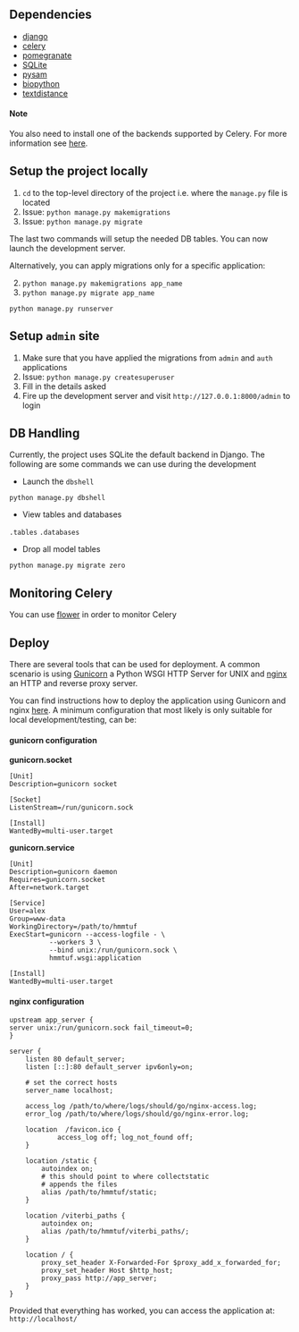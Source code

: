 ## Dependencies

- <a href="https://www.djangoproject.com/">django</a>
- <a href="https://docs.celeryproject.org/en/stable/getting-started/introduction.html">celery</a>
- <a href="https://pomegranate.readthedocs.io/en/latest/">pomegranate</a>
- <a href="https://www.sqlite.org/index.html">SQLite</a>
- <a href="https://pysam.readthedocs.io/en/latest/api.html">pysam</a>
- <a href="https://biopython.org/">biopython</a>
- <a href="https://pypi.org/project/textdistance/">textdistance</a>

#### Note

You also need to install one of the backends supported by Celery. For more
information see <a href="https://docs.celeryproject.org/en/stable/getting-started/introduction.html#installation">here</a>.


## Setup the project locally

1. ```cd``` to the top-level directory of the project i.e. where the ```manage.py``` file is located
2. Issue: ```python manage.py makemigrations```
3. Issue: ```python manage.py migrate```

The last two commands will setup the needed DB tables. You can now launch the development server.

Alternatively, you can apply migrations only for a specific application:

2. ```python manage.py makemigrations app_name```
3. ```python manage.py migrate app_name```

```
python manage.py runserver
```

## Setup ```admin``` site

1. Make sure that you have applied the migrations from ```admin``` and ```auth``` applications
2. Issue: ```python manage.py createsuperuser```
3. Fill in the details asked
4. Fire up the development server and visit ```http://127.0.0.1:8000/admin``` to login

## DB Handling

Currently, the project uses SQLite the default backend 
in Django. The following are some commands we can use during the
development

- Launch the ```dbshell```

```python manage.py dbshell```

- View tables and databases

```.tables```
```.databases```

- Drop all model tables

```python manage.py migrate zero``` 

## Monitoring Celery

You can use <a href="https://flower.readthedocs.io/en/latest/">flower</a> in order to monitor Celery

## Deploy

There are several tools that can be used for deployment. A common scenario is using 
<a href="https://gunicorn.org/">Gunicorn</a> a Python WSGI HTTP Server for UNIX and 
<a href="https://nginx.org/en/">nginx</a> an HTTP and reverse proxy server. 

You can find instructions how to deploy the application using Gunicorn and 
nginx <a href="https://www.digitalocean.com/community/tutorials/how-to-set-up-django-with-postgres-nginx-and-gunicorn-on-ubuntu-18-04">here</a>.
A minimum configuration that most likely is only suitable for local development/testing, can be:

#### gunicorn configuration

**gunicorn.socket** 

```
[Unit]
Description=gunicorn socket

[Socket]
ListenStream=/run/gunicorn.sock

[Install]
WantedBy=multi-user.target
```

**gunicorn.service**

```
[Unit]
Description=gunicorn daemon
Requires=gunicorn.socket
After=network.target

[Service]
User=alex
Group=www-data
WorkingDirectory=/path/to/hmmtuf
ExecStart=gunicorn --access-logfile - \
		  --workers 3 \
          --bind unix:/run/gunicorn.sock \
          hmmtuf.wsgi:application

[Install]
WantedBy=multi-user.target
```


#### nginx configuration

```
upstream app_server { 
server unix:/run/gunicorn.sock fail_timeout=0;
}

server {
	listen 80 default_server;
	listen [::]:80 default_server ipv6only=on;

	# set the correct hosts
	server_name localhost;

    access_log /path/to/where/logs/should/go/nginx-access.log;
    error_log /path/to/where/logs/should/go/nginx-error.log;

	location  /favicon.ico {
			access_log off; log_not_found off;
	}

	location /static {
		autoindex on;
        # this should point to where collectstatic
        # appends the files
		alias /path/to/hmmtuf/static;
	}

	location /viterbi_paths {
		autoindex on;
		alias /path/to/hmmtuf/viterbi_paths/;
	}

	location / {
		proxy_set_header X-Forwarded-For $proxy_add_x_forwarded_for;
		proxy_set_header Host $http_host;
		proxy_pass http://app_server;
	}
}
```

Provided that everything has worked, you can access the application at: ```http://localhost/```

